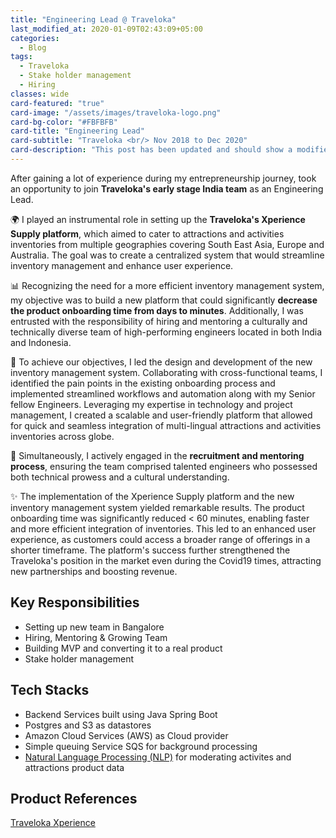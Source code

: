 ```yaml
---
title: "Engineering Lead @ Traveloka"
last_modified_at: 2020-01-09T02:43:09+05:00
categories:
  - Blog
tags:
  - Traveloka
  - Stake holder management
  - Hiring
classes: wide
card-featured: "true"
card-image: "/assets/images/traveloka-logo.png"
card-bg-color: "#FBFBFB"
card-title: "Engineering Lead"
card-subtitle: "Traveloka <br/> Nov 2018 to Dec 2020"
card-description: "This post has been updated and should show a modified date if used in a layout."
---
```


After gaining a lot of experience during my entrepreneurship journey, took an opportunity to join **Traveloka's early stage India team** as an Engineering Lead. 

🌍 I played an instrumental role in setting up the **Traveloka's Xperience Supply platform**, which aimed to cater to attractions and activities inventories from multiple geographies covering South East Asia, Europe and Australia. The goal was to create a centralized system that would streamline inventory management and enhance user experience.

📊 Recognizing the need for a more efficient inventory management system, my objective was to build a new platform that could significantly **decrease the product onboarding time from days to minutes**. Additionally, I was entrusted with the responsibility of hiring and mentoring a culturally and technically diverse team of high-performing engineers located in both India and Indonesia.

🔧 To achieve our objectives, I led the design and development of the new inventory management system. Collaborating with cross-functional teams, I identified the pain points in the existing onboarding process and implemented streamlined workflows and automation along with my Senior fellow Engineers. 
Leveraging my expertise in technology and project management, I created a scalable and user-friendly platform that allowed for quick and seamless integration of multi-lingual attractions and activities inventories across globe. 

👥 Simultaneously, I actively engaged in the **recruitment and mentoring process**, ensuring the team comprised talented engineers who possessed both technical prowess and a cultural understanding.

✨ The implementation of the Xperience Supply platform and the new inventory management system yielded remarkable results. The product onboarding time was significantly reduced < 60 minutes, enabling faster and more efficient integration of inventories. 
This led to an enhanced user experience, as customers could access a broader range of offerings in a shorter timeframe. The platform's success further strengthened the Traveloka's position in the market even during the Covid19 times, attracting new partnerships and boosting revenue.

## Key Responsibilities
* Setting up new team in Bangalore
* Hiring, Mentoring & Growing Team
* Building MVP and converting it to a real product
* Stake holder management

## Tech Stacks
* Backend Services built using Java Spring Boot
* Postgres and S3 as datastores
* Amazon Cloud Services (AWS) as Cloud provider
* Simple queuing Service SQS for background processing
* <a href="https://en.wikipedia.org/wiki/Natural_language_processing" target="_blank">Natural Language Processing (NLP)</a> for moderating activites and attractions product data

## Product References
<a href="https://www.traveloka.com/en-id/activities" target="_blank">Traveloka Xperience</a>

